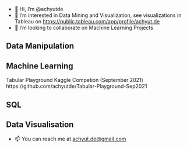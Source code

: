 - 👋 Hi, I’m @achyutde
- 👀 I’m interested in Data Mining and Visualization, see visualizations in Tableau on https://public.tableau.com/app/profile/achyut.de
- 💞️ I’m looking to collaborate on Machine Learning Projects


<h2> Data Manipulation </h2>

<h2> Machine Learning </h2>
  Tabular Playground Kaggle Competion (September 2021) https://github.com/achyutde/Tabular-Playground-Sep2021

<h2> SQL </h2>

<h2> Data Visualisation </h2>

- 📫 You can reach me at achyut.de@gmail.com
<!---
achyutde/achyutde is a ✨ special ✨ repository because its `README.md` (this file) appears on your GitHub profile.
You can click the Preview link to take a look at your changes.
--->
